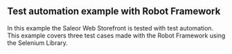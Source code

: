 ## Test automation example with Robot Framework
In this example the Saleor Web Storefront is tested with test automation. This example covers three test cases made with the Robot Framework using the Selenium Library.
